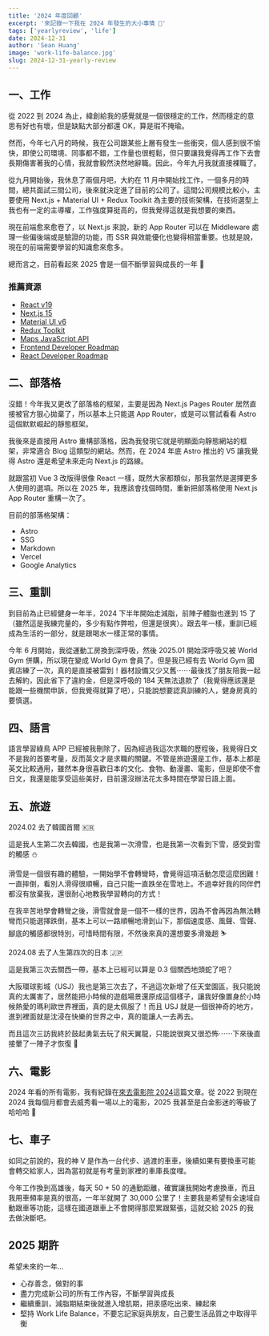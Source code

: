 ```yaml
---
title: '2024 年度回顧'
excerpt: '來記錄一下我在 2024 年發生的大小事情 🎉'
tags: ['yearlyreview', 'life']
date: 2024-12-31
author: 'Sean Huang'
image: 'work-life-balance.jpg'
slug: 2024-12-31-yearly-review
---
```


## 一、工作

從 2022 到 2024 為止，緯創給我的感覺就是一個很穩定的工作，然而穩定的意思有好也有壞，但是缺點大部分都還 OK，算是瑕不掩瑜。

然而，今年七八月的時候，我在公司跟某些上層有發生一些衝突，個人感到很不愉快，即使公司環境、同事都不錯，工作量也很輕鬆，但只要讓我覺得再工作下去會長期傷害著我的心情，我就會毅然決然地辭職。因此，今年九月我就直接裸職了。

從九月開始後，我休息了兩個月吧，大約在 11 月中開始找工作，一個多月的時間，總共面試三間公司，後來就決定進了目前的公司了。這間公司規模比較小，主要使用 Next.js + Material UI + Redux Toolkit 為主要的技術架構，在技術選型上我也有一定的主導權，工作強度算挺高的，但我覺得這就是我想要的東西。

現在前端愈來愈卷了，以 Next.js 來說，新的 App Router 可以在 Middleware 處理一些偏後端或是驗證的功能，而 SSR 與效能優化也變得相當重要。也就是說，現在的前端需要學習的知識愈來愈多。

總而言之，目前看起來 2025 會是一個不斷學習與成長的一年 💪

### 推薦資源

- [React v19](https://react.dev/)
- [Next.js 15](https://nextjs.org/blog/next-15)
- [Material UI v6](https://mui.com/blog/material-ui-v6-is-out/?srsltid=AfmBOooaCdTKKff-BR0ZxuMm82rwZBHQMMn7pQTldjM1XGz6vSzKCBNV)
- [Redux Toolkit](https://redux-toolkit.js.org/)
- [Maps JavaScript API](https://developers.google.com/maps/documentation/javascript?hl=zh-tw)
- [Frontend Developer Roadmap](https://roadmap.sh/frontend)
- [React Developer Roadmap](https://roadmap.sh/react)

## 二、部落格

沒錯！今年我又更改了部落格的框架，主要是因為 Next.js Pages Router 居然直接被官方狠心拋棄了，所以基本上只能選 App Router，或是可以嘗試看看 Astro 這個默默崛起的靜態框架。

我後來是直接用 Astro 重構部落格，因為我發現它就是明顯面向靜態網站的框架，非常適合 Blog 這類型的網站。然而，在 2024 年底 Astro 推出的 V5 讓我覺得 Astro 還是希望未來走向 Next.js 的路線。

就跟當初 Vue 3 改版得很像 React 一樣，既然大家都類似，那我當然是選擇更多人使用的選項。所以在 2025 年，我應該會找個時間，重新把部落格使用 Next.js App Router 重構一次了。

目前的部落格架構：

- Astro
- SSG
- Markdown
- Vercel
- Google Analytics

## 三、重訓

到目前為止已經健身一年半，2024 下半年開始走減脂，前陣子體脂也進到 15 了（雖然這是我練完量的，多少有點作弊啦，但還是很爽）。跟去年一樣，重訓已經成為生活的一部分，就是跟喝水一樣正常的事情。

今年 6 月開始，我從運動工房換到深呼吸，然後 2025.01 開始深呼吸又被 World Gym 併購，所以現在變成 World Gym 會員了。但是我已經有去 World Gym 國賓店練了一次，真的是直接被雷到！器材設備又少又舊⋯⋯最後找了朋友陪我一起去解約，因此省下了違約金，但是深呼吸的 184 天無法退款了（我覺得應該還是能跟一些機關申訴，但我覺得就算了吧），只能說想要認真訓練的人，健身房真的要慎選。

## 四、語言

語言學習綠鳥 APP 已經被我刪除了，因為經過我這次求職的歷程後，我覺得日文不是我的首要考量，反而英文才是求職的關鍵。不管是旅遊還是工作，基本上都是英文比較通用，雖然本身很喜歡日本的文化、食物、動漫畫、電影，但是即使不會日文，我還是能享受這些美好，目前還沒辦法花太多時間在學習日語上面。

## 五、旅遊

2024.02 去了韓國首爾 🇰🇷

這是我人生第二次去韓國，也是我第一次滑雪，也是我第一次看到下雪，感受到雪的觸感 ⛄️

滑雪是一個很有趣的體驗，一開始學不會轉彎時，會覺得這項活動怎麼這麼困難！一直摔倒，看別人滑得很順暢，自己只能一直跌坐在雪地上。不過幸好我的同伴們都沒有放棄我，還很耐心地教我學習轉向的方式！

在我辛苦地學會轉彎之後，滑雪就會是一個不一樣的世界，因為不會再因為無法轉彎而只能選擇跌倒，基本上可以一路順暢地滑到山下，那個速度感、風聲、雪聲、腳底的觸感都很特別，可惜時間有限，不然後來真的還想要多滑幾趟 ⛷️

2024.08 去了人生第四次的日本 🇯🇵

這是我第三次去關西一帶，基本上已經可以算是 0.3 個關西地頭蛇了吧？

大阪環球影城（USJ）我也是第三次去了，不過這次新增了任天堂園區，我只能說真的太厲害了，居然能把小時候的遊戲場景還原成這個樣子，讓我好像置身於小時候熱愛的瑪利歐世界裡面，真的是太佩服了！而且 USJ 就是一個很神奇的地方，進到裡面就是沈浸在快樂的世界之中，真的能讓人一去再去。

而且這次三訪我終於鼓起勇氣去玩了飛天翼龍，只能說很爽又很恐怖⋯⋯下來後直接暈了一陣子才恢復 🥴

## 六、電影

2024 年看的所有電影，我有紀錄在[來去電影院 2024](https://www.seanhuang.dev/posts/2024-12-30-movie-list)這篇文章。從 2022 到現在 2024 我每個月都會去威秀看一場以上的電影，2025 我甚至是白金影迷的等級了哈哈哈 🍿

## 七、車子

如同之前說的，我的神 V 是作為一台代步、過渡的車車，後續如果有要換車可能會轉交給家人，因為當初就是有考量到家裡的車庫長度哩。

今年工作換到高雄後，每天 50 + 50 的通勤距離，確實讓我開始考慮換車，而且我用車頻率是真的很高，一年半就開了 30,000 公里了！主要我是希望有全速域自動跟車等功能，這樣在國道跟車上不會開得那麼累跟緊張，這就交給 2025 的我去做決斷吧。

## 2025 期許

希望未來的一年…

- 心存善念，做對的事
- 盡力完成新公司的所有工作內容，不斷學習與成長
- 繼續重訓，減脂期結束後就進入增肌期，把汞感吃出來、練起來
- 堅持 Work Life Balance，不要忘記家庭與朋友，自己要生活品質之中取得平衡
